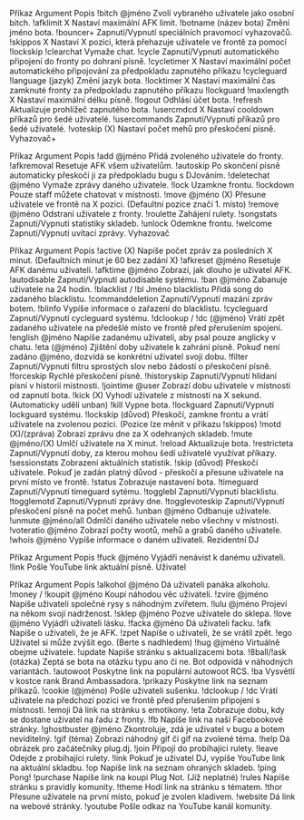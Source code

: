 Příkaz	                  Argument	                     Popis
!bitch	                 @jméno	           Zvolí vybraného uživatele jako osobní bitch.
!afklimit	X	Nastaví maximální AFK limit.
!botname	(název bota)	Změní jméno bota.
!bouncer+		Zapnutí/Vypnutí speciálních pravomocí vyhazovačů.
!skippos	X	Nastaví X pozici, která přehazuje uživatele ve frontě za pomocí !lockskip
!clearchat		Vymaže chat.
!cycle		Zapnutí/Vypnutí automatického připojení do fronty po dohraní písně.
!cycletimer	X	Nastaví maximální počet automatického připojování za předpokladu zapnutého příkazu !cycleguard
!language	(jazyk)	Změní jazyk bota.
!locktimer	X	Nastaví maximální čas zamknuté fronty za předpokladu zapnutého příkazu !lockguard
!maxlength	X	Nastaví maximální délku písně.
!logout		Odhlásí účet bota.
!refresh		Aktualizuje prohlížeč zapnutého bota.
!usercmdcd	X	Nastaví cooldown příkazů pro šedé uživatelé.
!usercommands		Zapnutí/Vypnutí příkazů pro šedé uživatelé.
!voteskip	(X)	Nastaví počet mehů pro přeskočení písně.
Vyhazovač+

Příkaz	Argument	Popis
!add	@jméno	Přidá zvoleného uživatele do fronty.
!afkremoval		Resetuje AFK všem uživatelům.
!autoskip		Po skončení písně automaticky přeskočí ji za předpokladu bugu s DJováním.
!deletechat	@jméno	Vymaže zprávy daného uživatele.
!lock		Uzamkne frontu.
!lockdown		Pouze staff můžete chatovat v místnosti.
!move	@jméno (X)	Přesune uživatele ve frontě na X pozici. (Defaultní pozice značí 1. místo)
!remove	@jméno	Odstraní uživatele z fronty.
!roulette		Zahájení rulety.
!songstats		Zapnutí/Vypnutí statistiky skladeb.
!unlock		Odemkne frontu.
!welcome		Zapnutí/Vypnutí uvítací zprávy.
Vyhazovač

Příkaz	Argument	Popis
!active	(X)	Napíše počet zpráv za posledních X minut. (Defaultních minut je 60 bez zadání X)
!afkreset	@jméno	Resetuje AFK danému uživateli.
!afktime	@jméno	Zobrazí, jak dlouho je uživatel AFK.
!autodisable		Zapnutí/Vypnutí autodisable systému.
!ban	@jméno	Zabanuje uživatele na 24 hodin.
!blacklist / !bl	Jméno blacklistu	Přidá song do zadaného blacklistu.
!commanddeletion		Zapnutí/Vypnutí mazání zpráv botem.
!blinfo		Vypíše informace o zařazení do blacklistu.
!cycleguard		Zapnutí/Vypnutí cycleguard systému.
!dclookup / !dc	(@jméno)	Vrátí zpět zadaného uživatele na předešlé místo ve frontě před přerušením spojení.
!english	@jméno	Napíše zadanému uživateli, aby psal pouze anglicky v chatu.
!eta	(@jméno)	Zjištění doby uživatele k zahrání písně. Pokuď není zadáno @jméno, dozvídá se konkrétní uživatel svojí dobu.
!filter		Zapnutí/Vypnutí filtru sprostých slov nebo žádostí o přeskočení písně.
!forceskip		Rychlé přeskočení písně.
!historyskip		Zapnutí/Vypnutí hlídaní písní v historii místnosti.
!jointime	@user	Zobrazí dobu uživatele v místnosti od zapnutí bota.
!kick	(X)	Vyhodí uživatele z místnosti na X sekund. (Automaticky udělí unban)
!kill		Vypne bota.
!lockguard		Zapnutí/Vypnutí lockguard systému.
!lockskip	(důvod)	Přeskočí, zamkne frontu a vrátí uživatele na zvolenou pozici. (Pozice lze měnit v příkazu !skippos)
!motd	(X)/(zpráva)	Zobrazí zprávu dne za X odehraných skladeb.
!mute	@jméno/(X)	Umlčí uživatele na X minut.
!reload		Aktualizuje bota.
!restricteta		Zapnutí/Vypnutí doby, za kterou mohou šedí uživatelé využívat příkazy.
!sessionstats		Zobrazení aktuálních statistik.
!skip	(důvod)	Přeskočí uživatele. Pokuď je zadán platný důvod - přeskočí a přesune uživatele na první místo ve frontě.
!status		Zobrazuje nastavení bota.
!timeguard		Zapnutí/Vypnutí timeguard sytému.
!togglebl		Zapnutí/Vypnutí blacklistu.
!togglemotd		Zapnutí/Vypnutí zprávy dne.
!togglevoteskip		Zapnutí/Vypnutí přeskočení písně na počet mehů.
!unban	@jméno	Odbanuje uživatele.
!unmute	@jméno/all	Odmlčí daného uživatele nebo všechny v místnosti.
!voteratio	@jméno	Zobrazí počty wootů, mehů a grabů daného uživatele.
!whois	@jméno	Vypíše informace o daném uživateli.
Rezidentní DJ

Příkaz	Argument	Popis
!fuck	@jméno	Vyjádři nenávist k danému uživateli.
!link		Pošle YouTube link aktuální písně.
Uživatel

Příkaz	Argument	Popis
!alkohol	@jméno	Dá uživateli panáka alkoholu.
!money / !koupit	@jméno	Koupí náhodou věc uživateli.
!zvire	@jméno	Napíše uživateli společné rysy s náhodným zvířetem.
!lulu	@jméno	Projeví na někom svojí nadrženost.
!sklep	@jméno	Pozve uživatele do sklepa.
!love	@jméno	Vyjádři uživateli lásku.
!facka	@jméno	Dá uživateli facku.
!afk		Napíše o uživateli, že je AFK.
!zpet		Napíše o uživateli, že se vrátil zpět.
!ego		Uživatel si může zvýšit ego. (Berte s nadhledem)
!hug	@jméno	Virtuálně obejme uživatele.
!update		Napíše stránku s aktualizacemi bota.
!8ball/!ask	(otázka)	Zeptá se bota na otázku typu ano či ne. Bot odpovídá v náhodných variantách.
!autowoot		Poskytne link na populární autowoot RCS.
!ba		Vysvětlí v kostce rank Brand Ambassadora.
!prikazy		Poskytne link na seznam příkazů.
!cookie	(@jméno)	Pošle uživateli sušenku.
!dclookup / !dc		Vrátí uživatele na předchozí pozici ve frontě před přerušením připojení s místnosti.
!emoji		Dá link na stránku s emotikony.
!eta		Zobrazuje dobu, kdy se dostane uživatel na řadu z fronty.
!fb		Napíše link na naší Facebookové stránky.
!ghostbuster	@jméno	Zkontroluje, zdá je uživatel v bugu a botem neviditelný.
!gif	(téma)	Zobrazí náhodný gif či gif na zvolené téma.
!help		Dá obrázek pro začátečníky plug.dj.
!join		Připojí do probíhajíci rulety.
!leave		Odejde z probíhajíci rulety.
!link		Pokuď je uživatel DJ, vypíše YouTube link na aktuální skladbu.
!op		Napíše link na seznam ohraných skladeb.
!ping		Pong!
!purchase		Napíše link na koupi Plug Not. (Jíž neplatné)
!rules		Napíše stránku s pravidly komunity.
!theme		Hodí link na stránku s tématem.
!thor		Přesune uživatele na první místo, pokuď je zvolen kladivem.
!website		Dá link na webové stránky.
!youtube		Pošle odkaz na YouTube kanál komunity.
